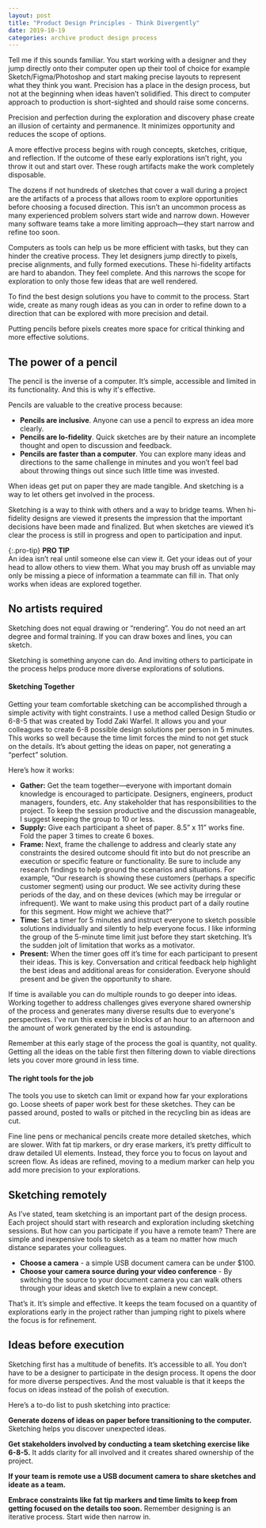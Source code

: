 ```yaml
---
layout: post
title: "Product Design Principles - Think Divergently"
date: 2019-10-19
categories: archive product design process
---
```


<!-- ## Think Divergently -->

Tell me if this sounds familiar. You start working with a designer and they jump directly onto their computer open up their tool of choice for example Sketch/Figma/Photoshop and start making precise layouts to represent what they think you want. Precision has a place in the design process, but not at the beginning when ideas haven’t solidified. This direct to computer approach to production is short-sighted and should raise some concerns.

Precision and perfection during the exploration and discovery phase create an illusion of certainty and permanence. It minimizes opportunity and reduces the scope of options.

A more effective process begins with rough concepts, sketches, critique, and reflection. If the outcome of these early explorations isn’t right, you throw it out and start over. These rough artifacts make the work completely disposable.

The dozens if not hundreds of sketches that cover a wall during a project are the artifacts of a process that allows room to explore opportunities before choosing a focused direction.
This isn’t an uncommon process as many experienced problem solvers start wide and narrow down. However many software teams take a more limiting approach—they start narrow and refine too soon.

Computers as tools can help us be more efficient with tasks, but they can hinder the creative process. They let designers jump directly to pixels, precise alignments, and fully formed executions. These hi-fidelity artifacts are hard to abandon. They feel complete. And this narrows the scope for exploration to only those few ideas that are well rendered.

To find the best design solutions you have to commit to the process. Start wide, create as many rough ideas as you can in order to refine down to a direction that can be explored with more precision and detail.

Putting pencils before pixels creates more space for critical thinking and more effective solutions.

## The power of a pencil

The pencil is the inverse of a computer. It’s simple, accessible and limited in its functionality. And this is why it's effective.

Pencils are valuable to the creative process because:

- **Pencils are inclusive**. Anyone can use a pencil to express an idea more clearly.
- **Pencils are lo-fidelity**. Quick sketches are by their nature an incomplete thought and open to discussion and feedback.
- **Pencils are faster than a computer**. You can explore many ideas and directions to the same challenge in minutes and you won’t feel bad about throwing things out since such little time was invested.

When ideas get put on paper they are made tangible. And sketching is a way to let others get involved in the process.

Sketching is a way to think with others and a way to bridge teams.
When hi-fidelity designs are viewed it presents the impression that the important decisions have been made and finalized. But when sketches are viewed it’s clear the process is still in progress and open to participation and input.

{:.pro-tip}
**PRO TIP**  
An idea isn’t real until someone else can view it.
Get your ideas out of your head to allow others to view them. What you may brush off as unviable may only be missing a piece of information a teammate can fill in. That only works when ideas are explored together.

## No artists required

Sketching does not equal drawing or “rendering”. You do not need an art degree and formal training. If you can draw boxes and lines, you can sketch.

Sketching is something anyone can do. And inviting others to participate in the process helps produce more diverse explorations of solutions.

#### Sketching Together

Getting your team comfortable sketching can be accomplished through a simple activity with tight constraints. I use a method called Design Studio or 6-8-5 that was created by Todd Zaki Warfel. It allows you and your colleagues to create 6-8 possible design solutions per person in 5 minutes. This works so well because the time limit forces the mind to not get stuck on the details. It’s about getting the ideas on paper, not generating a “perfect” solution.

Here’s how it works:

- **Gather:** Get the team together—everyone with important domain knowledge is encouraged to participate. Designers, engineers, product managers, founders, etc. Any stakeholder that has responsibilities to the project. To keep the session productive and the discussion manageable, I suggest keeping the group to 10 or less.
- **Supply:** Give each participant a sheet of paper. 8.5” x 11” works fine. Fold the paper 3 times to create 6 boxes.
- **Frame:** Next, frame the challenge to address and clearly state any constraints the desired outcome should fit into but do not prescribe an execution or specific feature or functionality. Be sure to include any research findings to help ground the scenarios and situations. For example, “Our research is showing these customers (perhaps a specific customer segment) using our product. We see activity during these periods of the day, and on these devices (which may be irregular or infrequent). We want to make using this product part of a daily routine for this segment. How might we achieve that?”
- **Time:** Set a timer for 5 minutes and instruct everyone to sketch possible solutions individually and silently to help everyone focus. I like informing the group of the 5-minute time limit just before they start sketching. It’s the sudden jolt of limitation that works as a motivator.
- **Present:** When the timer goes off it’s time for each participant to present their ideas. This is key. Conversation and critical feedback help highlight the best ideas and additional areas for consideration. Everyone should present and be given the opportunity to share.

If time is available you can do multiple rounds to go deeper into ideas. Working together to address challenges gives everyone shared ownership of the process and generates many diverse results due to everyone's perspectives. I’ve run this exercise in blocks of an hour to an afternoon and the amount of work generated by the end is astounding.

Remember at this early stage of the process the goal is quantity, not quality. Getting all the ideas on the table first then filtering down to viable directions lets you cover more ground in less time.

#### The right tools for the job

The tools you use to sketch can limit or expand how far your explorations go.
Loose sheets of paper work best for these sketches. They can be passed around, posted to walls or pitched in the recycling bin as ideas are cut.

Fine line pens or mechanical pencils create more detailed sketches, which are slower. With fat tip markers, or dry erase markers, it’s pretty difficult to draw detailed UI elements. Instead, they force you to focus on layout and screen flow. As ideas are refined, moving to a medium marker can help you add more precision to your explorations.

## Sketching remotely

As I’ve stated, team sketching is an important part of the design process. Each project should start with research and exploration including sketching sessions. But how can you participate if you have a remote team? There are simple and inexpensive tools to sketch as a team no matter how much distance separates your colleagues.

- **Choose a camera** - a simple USB document camera can be under \$100.
- **Choose your camera source during your video conference** - By switching the source to your document camera you can walk others through your ideas and sketch live to explain a new concept.

That’s it. It’s simple and effective. It keeps the team focused on a quantity of explorations early in the project rather than jumping right to pixels where the focus is for refinement.

## Ideas before execution

Sketching first has a multitude of benefits. It’s accessible to all. You don’t have to be a designer to participate in the design process. It opens the door for more diverse perspectives. And the most valuable is that it keeps the focus on ideas instead of the polish of execution.

Here’s a to-do list to push sketching into practice:

**Generate dozens of ideas on paper before transitioning to the computer.** Sketching helps you discover unexpected ideas.

**Get stakeholders involved by conducting a team sketching exercise like 6-8-5.** It adds clarity for all involved and it creates shared ownership of the project.

**If your team is remote use a USB document camera to share sketches and ideate as a team.**

**Embrace constraints like fat tip markers and time limits to keep from getting focused on the details too soon.** Remember designing is an iterative process. Start wide then narrow in.
